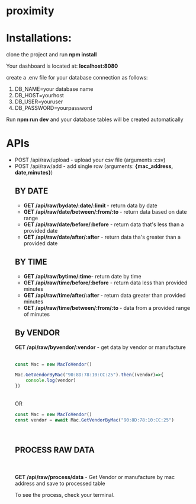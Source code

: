 # proximity

# Installations:

clone the project and run <strong>npm install</strong><br>

Your dashboard is located at: <strong>localhost:8080</strong>

create a .env file for your database connection as follows:
<ol>
<li>DB_NAME=your database name</li>
<li>DB_HOST=yourhost</li>
<li>DB_USER=youruser</li>
<li>DB_PASSWORD=yourpassword</li>
</ol>
Run <strong>npm run dev</strong> and your database tables will be created automatically

# APIs
<ul>
<li>POST /api/raw/upload - upload your csv file (arguments :csv)</li>
<li>POST /api/raw/add - add single row (arguments: <strong>{mac_address, date,minutes}</strong>)</li>

<h2>BY DATE</h2>
<ul>

<li><strong>GET /api/raw/bydate/:date/:limit </strong>- return data by date</li>
<li><strong>GET /api/raw/date/between/:from/:to </strong>- return data based on date range</li>
<li><strong>GET /api/raw/date/before/:before</strong> - return data that's less than a provided date</li>
<li><strong>GET /api/raw/date/after/:after</strong> - return data tha's greater than a provided date</li>
</ul>
<h2>BY TIME</h2>
<ul>
<li><strong>GET /api/raw/bytime/:time</strong>- return date by time</li>
<li><strong>GET /api/raw/time/before/:before</strong> - return data less than provided minutes</li>
<li><strong>GET /api/raw/time/after/:after </strong>- return data greater than provided minutes</li>
<li><strong>GET /api/raw/time/between/:from/:to </strong>- data from a provided range of minutes</li>
</ul>
<h2>By VENDOR</h2>

<strong>GET /api/raw/byvendor/:vendor</strong> - get data by vendor or manufacture <br>
<br>

```javascript
const Mac = new MacToVendor()

Mac.GetVendorByMac("90:8D:78:10:CC:25").then((vendor)=>{
    console.log(vendor)
})
```
<br>OR<br>
```javascript
const Mac = new MacToVendor() 
const vendor = await Mac.GetVendorByMac("90:8D:78:10:CC:25")
```

<br>
<h2>PROCESS RAW DATA</h2>
<br><br>
<strong>GET /api/raw/process/data</strong>  - Get Vendor or manufacture by mac address and save to processed table <br>

To see the process, check your terminal.

